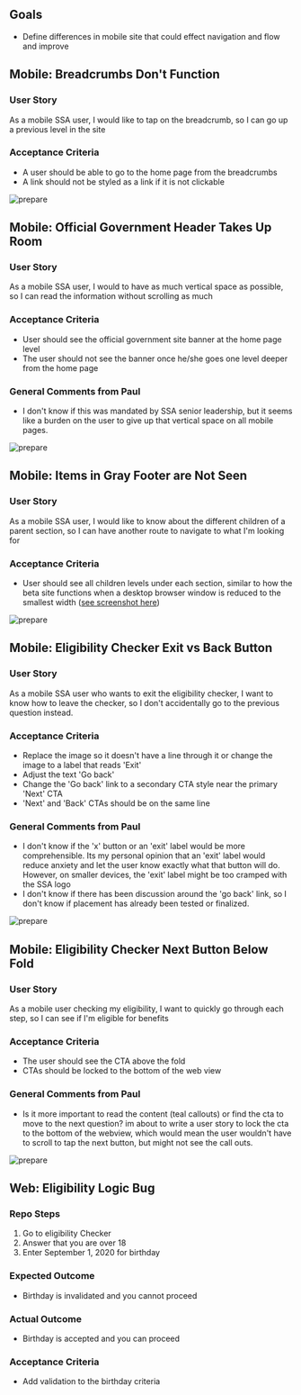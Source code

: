 ## Goals
* Define differences in mobile site that could effect navigation and flow and improve


## Mobile: Breadcrumbs Don't Function

### User Story
As a mobile SSA user, I would like to tap on the breadcrumb, so I can go up a previous level in the site

### Acceptance Criteria
* A user should be able to go to the home page from the breadcrumbs
* A link should not be styled as a link if it is not clickable

![prepare](images/prepareBreadcrumbs.png)


## Mobile: Official Government Header Takes Up Room

### User Story
As a mobile SSA user, I would to have as much vertical space as possible, so I can read the information without scrolling as much

### Acceptance Criteria
* User should see the official government site banner at the home page level
* The user should not see the banner once he/she goes one level deeper from the home page

### General Comments from Paul
* I don't know if this was mandated by SSA senior leadership, but it seems like a burden on the user to give up that vertical space on all mobile pages.

![prepare](images/govHeader.png)


## Mobile: Items in Gray Footer are Not Seen

### User Story
As a mobile SSA user, I would like to know about the different children of a parent section, so I can have another route to navigate to what I'm looking for

### Acceptance Criteria
* User should see all children levels under each section, similar to how the beta site functions when a desktop browser window is reduced to the smallest width ([see screenshot here](images/desktopFooter.png))

![prepare](images/grayFooter.png)


## Mobile: Eligibility Checker Exit vs Back Button

### User Story
As a mobile SSA user who wants to exit the eligibility checker, I want to know how to leave the checker, so I don't accidentally go to the previous question instead.

### Acceptance Criteria
* Replace the image so it doesn't have a line through it or change the image to a label that reads 'Exit'
* Adjust the text 'Go back'
* Change the 'Go back' link to a secondary CTA style near the primary 'Next' CTA
* 'Next' and 'Back' CTAs should be on the same line

### General Comments from Paul
* I don't know if the 'x' button or an 'exit' label would be more comprehensible. Its my personal opinion that an 'exit' label would reduce anxiety and let the user know exactly what that button will do. However, on smaller devices, the 'exit' label might be too cramped with the SSA logo
* I don't know if there has been discussion around the 'go back' link, so I don't know if placement has already been tested or finalized.

![prepare](images/eligibilityExit.png)


## Mobile: Eligibility Checker Next Button Below Fold

### User Story
As a mobile user checking my eligibility, I want to quickly go through each step, so I can see if I'm eligible for benefits


### Acceptance Criteria
* The user should see the CTA above the fold
* CTAs should be locked to the bottom of the web view

### General Comments from Paul
* Is it more important to read the content (teal callouts) or find the cta to move to the next question? im about to write a user story to lock the cta to the bottom of the webview, which would mean the user wouldn't have to scroll to tap the next button, but might not see the call outs.

![prepare](images/unlockedCTA.png)


## Web: Eligibility Logic Bug

### Repo Steps
1. Go to eligibility Checker
2. Answer that you are over 18
3. Enter September 1, 2020 for birthday

### Expected Outcome
* Birthday is invalidated and you cannot proceed

### Actual Outcome
* Birthday is accepted and you can proceed

### Acceptance Criteria
* Add validation to the birthday criteria
